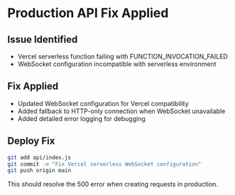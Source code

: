 # Production API Fix Applied

## Issue Identified
- Vercel serverless function failing with FUNCTION_INVOCATION_FAILED
- WebSocket configuration incompatible with serverless environment

## Fix Applied
- Updated WebSocket configuration for Vercel compatibility
- Added fallback to HTTP-only connection when WebSocket unavailable
- Added detailed error logging for debugging

## Deploy Fix
```bash
git add api/index.js
git commit -m "Fix Vercel serverless WebSocket configuration"
git push origin main
```

This should resolve the 500 error when creating requests in production.